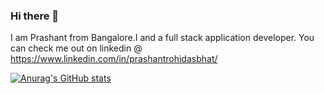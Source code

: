 ### Hi there 👋

I am Prashant from Bangalore.I and a full stack application developer.  You can check me out on linkedin @ https://www.linkedin.com/in/prashantrohidasbhat/


[![Anurag's GitHub stats](https://github-readme-stats.vercel.app/api?username=prashantbhat84)](https://github.com/anuraghazra/github-readme-stats)


<!--
**prashantbhat84/prashantbhat84** is a ✨ _special_ ✨ repository because its `README.md` (this file) appears on your GitHub profile.

Here are some ideas to get you started:

- 🔭 I’m currently working on ...
- 🌱 I’m currently learning ...
- 👯 I’m looking to collaborate on ...
- 🤔 I’m looking for help with ...
- 💬 Ask me about ...
- 📫 How to reach me: ...
- 😄 Pronouns: ...
- ⚡ Fun fact: ...
-->
